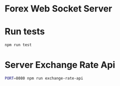# Forex Web Socket Server 
# Run tests
```bash
npm run test
```
# Server Exchange Rate Api
```bash
PORT=8080 npm run exchange-rate-api
```